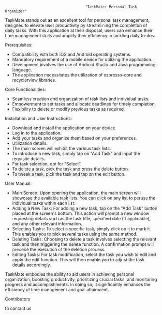                                          "TaskMate: Personal Task Organizer"

TaskMate stands out as an excellent tool for personal task management, designed to elevate user productivity by streamlining the completion of daily tasks. With this application at their disposal, users can enhance their time management skills and amplify their efficiency in tackling daily to-dos.

Prerequisites:
   -  Compatibility with both iOS and Android operating systems.
   -  Mandatory requirement of a mobile device for utilizing the application.
   -  Development involves the use of Android Studio and Java programming language.
   -  The application necessitates the utilization of espresso-core and recyclerview libraries.
     
Core Functionalities:
   - Seamless creation and organization of task lists and individual tasks.
   -  Empowerment to set tasks and allocate deadlines for timely completion.
   -  Flexibility to delete or modify previous tasks as required.

Installation and User Instructions:
   - Download and install the application on your device.
   - Log in to the application.
   - Add your tasks and organize them based on your preferences.
   - Utilization details:
   - The main screen will exhibit the various task lists.
   - To introduce a new task, simply tap on "Add Task" and input the requisite details.
   - For task selection, opt for "Select".
   - To delete a task, pick the task and press the delete button.
   - To tweak a task, pick the task and tap on the edit button.

User Manual:
   - Main Screen:
Upon opening the application, the main screen will showcase the available task lists. You can click on any list to peruse the individual tasks within each list.
   -  Adding a New Task:
For adding a new task, tap on the "Add Task" button placed at the screen's bottom. This action will prompt a new window requesting details such as the task title, specified date (if applicable), and any other relevant information.
   - Selecting Tasks:
To select a specific task, simply click on it to mark it. This enables you to pick several tasks using the same method.
   - Deleting Tasks:
Choosing to delete a task involves selecting the relevant task and then triggering the delete function. A confirmation prompt will precede the execution of the deletion process.
   -  Editing Tasks:
For task modification, select the task you wish to edit and apply the edit function. This will then enable you to adjust the task details accordingly.

TaskMate embodies the ability to aid users in achieving personal organization, boosting productivity, prioritizing crucial tasks, and monitoring progress and accomplishments. In doing so, it significantly enhances the efficiency of time management and goal attainment.

Contributors


to contact us


